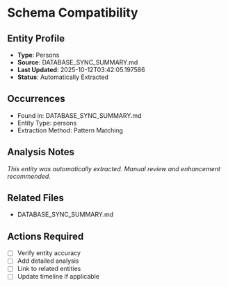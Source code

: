 # Schema Compatibility

## Entity Profile
- **Type**: Persons
- **Source**: DATABASE_SYNC_SUMMARY.md
- **Last Updated**: 2025-10-12T03:42:05.197586
- **Status**: Automatically Extracted

## Occurrences
- Found in: DATABASE_SYNC_SUMMARY.md
- Entity Type: persons
- Extraction Method: Pattern Matching

## Analysis Notes
*This entity was automatically extracted. Manual review and enhancement recommended.*

## Related Files
- DATABASE_SYNC_SUMMARY.md

## Actions Required
- [ ] Verify entity accuracy
- [ ] Add detailed analysis
- [ ] Link to related entities
- [ ] Update timeline if applicable
